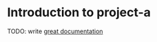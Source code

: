 # Introduction to project-a

TODO: write [great documentation](http://jacobian.org/writing/what-to-write/)
